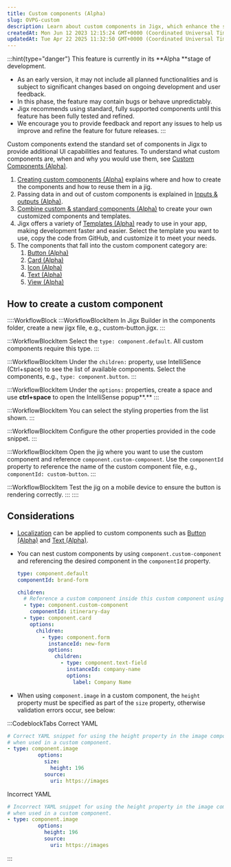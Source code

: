 ```yaml
---
title: Custom components (Alpha)
slug: OVPG-custom
description: Learn about custom components in Jigx, which enhance the standard UI capabilities. Discover why and when to use custom components, and get a step-by-step guide on creating and reusing them in Jig. Explore the list of specific custom components like Button
createdAt: Mon Jun 12 2023 12:15:24 GMT+0000 (Coordinated Universal Time)
updatedAt: Tue Apr 22 2025 11:32:50 GMT+0000 (Coordinated Universal Time)
---
```


:::hint{type="danger"}
This feature is currently in its **Alpha **stage of development.

- As an early version, it may not include all planned functionalities and is subject to significant changes based on ongoing development and user feedback.
- In this phase, the feature may contain bugs or behave unpredictably.
- Jigx recommends using standard, fully supported components until this feature has been fully tested and refined.
- We encourage you to provide feedback and report any issues to help us improve and refine the feature for future releases.
  :::

Custom components extend the standard set of components in Jigx to provide additional UI capabilities and features. To understand what custom components are, when and why you would use them, see [Custom Components (Alpha)](https://docs.jigx.com/custom-components-alpha).

1. [Creating custom components (Alpha)](https://docs.jigx.com/creating-custom-components-alpha) explains where and how to create the components and how to reuse them in a jig.
2. Passing data in and out of custom components is explained in [Inputs & outputs (Alpha)](https://docs.jigx.com/inputs-and-outputs-alpha).
3. [Combine custom & standard components (Alpha)](<./Custom components _Alpha_/Combine custom _ standard components _Alpha_.md>) to create your own customized components and templates.
4. Jigx offers a variety of [Templates (Alpha)](<./Custom components _Alpha_/Templates _Alpha_.md>) ready to use in your app, making development faster and easier. Select the template you want to use, copy the code from GitHub, and customize it to meet your needs.
5. The components that fall into the custom component category are:
   1. [Button (Alpha)](<./Custom components _Alpha_/Button _Alpha_.md>)
   2. [Card (Alpha)](<./Custom components _Alpha_/Card _Alpha_.md>)
   3. [Icon (Alpha)](<./Custom components _Alpha_/Icon _Alpha_.md>)
   4. [Text (Alpha)](<./Custom components _Alpha_/Text _Alpha_.md>)
   5. [View (Alpha)](<./Custom components _Alpha_/View _Alpha_.md>)

## How to create a custom component

::::WorkflowBlock
:::WorkflowBlockItem
In Jigx Builder in the components folder, create a new jigx file, e.g., custom-button.jigx.
:::

:::WorkflowBlockItem
Select the `type: component.default`. All custom components require this type.
:::

:::WorkflowBlockItem
Under the `children:` property, use IntelliSence (Ctrl+space) to see the list of available components. Select the components, e.g., `type: component.button`.
:::

:::WorkflowBlockItem
Under the `options:` properties, create a space and use **ctrl+space** to open the IntelliSense popup**.**
:::

:::WorkflowBlockItem
You can select the styling properties from the list shown.
:::

:::WorkflowBlockItem
Configure the other properties provided in the code snippet.
:::

:::WorkflowBlockItem
Open the jig where you want to use the custom component and reference `component.custom-component`. Use the `componentId` property to reference the name of the custom component file, e.g., `componentId: custom-button`.
:::

:::WorkflowBlockItem
Test the jig on a mobile device to ensure the button is rendering correctly.
:::
::::

## Considerations

- [Localization](https://docs.jigx.com/localization) can be applied to custom components such as [Button (Alpha)](<./Custom components _Alpha_/Button _Alpha_.md>) and [Text (Alpha)](<./Custom components _Alpha_/Text _Alpha_.md>).
- You can nest custom components by using `component.custom-component` and referencing the desired component in the `componentId` property.

  ```yaml
  type: component.default
  componentId: brand-form

  children:
    # Reference a custom component inside this custom component using componentId.
    - type: component.custom-component
      componentId: itinerary-day
    - type: component.card
      options:
        children:
          - type: component.form
            instanceId: new-form
            options:
              children:
                - type: component.text-field
                  instanceId: company-name
                  options:
                    label: Company Name
  ```

- When using `component.image` in a custom component, the `height` property must be specified as part of the `size` property, otherwise validation errors occur, see below:

:::CodeblockTabs
Correct YAML

```yaml
# Correct YAML snippet for using the height property in the image component,
# when used in a custom component.
- type: component.image
          options:
            size:
              height: 196
            source:
              uri: https://images
```

Incorrect YAML

```yaml
# Incorrect YAML snippet for using the height property in the image component,
# when used in a custom component.
- type: component.image
          options:
            height: 196
            source:
              uri: https://images
```

:::
